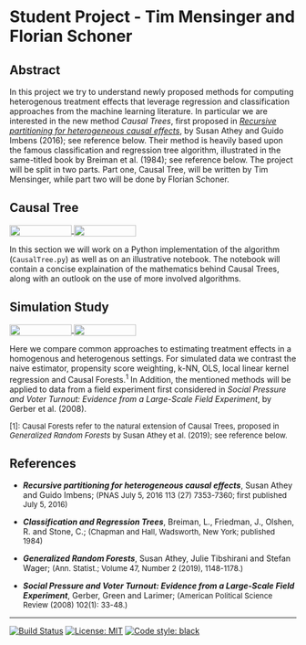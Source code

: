 # Student Project - Tim Mensinger and Florian Schoner


## Abstract

In this project we try to understand newly proposed methods for computing heterogenous treatment effects that leverage regression and classification approaches from the machine learning literature. In particular we are interested in the new method *Causal Trees*, first proposed in [*Recursive partitioning for heterogeneous causal effects*](https://www.pnas.org/content/113/27/7353),
by Susan Athey and Guido Imbens (2016); see reference below. Their method is heavily based upon the famous classification and regression tree algorithm, illustrated in the same-titled book by Breiman et al. (1984); see reference below. The project will be split in two parts. Part one, Causal Tree, will be written by Tim Mensinger, while part two will be done by Florian Schoner.


## Causal Tree 
<a href="https://nbviewer.jupyter.org/github/comet-ml/comet-examples/blob/master/notebooks/Comet-REST-API.ipynb" 
   target="_parent">
   <img align="center" 
  src="https://raw.githubusercontent.com/jupyter/design/master/logos/Badges/nbviewer_badge.png" 
      width="109" height="20">
</a> 
<a href="https://mybinder.org/v2/gh/HumanCapitalAnalysis/student-project-timmens/master?filepath=causal_tree%2Fmethodology.ipynb" 
    target="_parent">
    <img align="center" 
       src="https://mybinder.org/badge_logo.svg" 
       width="109" height="20">
</a> 

In this section we will work on a Python implementation of the algorithm (`CausalTree.py`) as well as on an illustrative notebook. The notebook will contain a concise explaination of the mathematics behind Causal Trees, along with an outlook on the use of more involved algorithms. 

## Simulation Study 
<a href="https://nbviewer.jupyter.org/github/HumanCapitalAnalysis/student-project-timmens/blob/master/Simulation_Study/First_writeup.ipynb" 
    target="_parent">
    <img align="center" 
   src="https://raw.githubusercontent.com/jupyter/design/master/logos/Badges/nbviewer_badge.png" 
       width="109" height="20">
</a> 
<a href="https://mybinder.org/v2/gh/HumanCapitalAnalysis/student-project-timmens/master?filepath=Simulation_Study%2FFirst_writeup.ipynb" 
     target="_parent">
     <img align="center" 
        src="https://mybinder.org/badge_logo.svg" 
        width="109" height="20">
</a> 

Here we compare common approaches to estimating treatment effects in a homogenous and heterogenous settings. For simulated data we contrast the naive estimator, propensity score weighting, k-NN, OLS, local linear kernel regression and Causal Forests.<sup>1</sup> In Addition, the mentioned methods will be applied to data from a field experiment first considered in *Social Pressure and Voter Turnout: Evidence from a Large-Scale Field Experiment*, by Gerber et al. (2008). 

<font size="2">[1]: Causal Forests refer to the natural extension of Causal Trees, proposed in *Generalized Random Forests* by Susan Athey et al. (2019); see reference below.</font>


## References

* ***Recursive partitioning for heterogeneous causal effects***, Susan Athey and Guido Imbens; <font size="2">(PNAS July 5, 2016 113 (27) 7353-7360; first published July 5, 2016)</font>

* ***Classification and Regression Trees***, Breiman, L., Friedman, J., Olshen, R. and Stone, C.;  <font size="2">(Chapman and Hall, Wadsworth, New York; published 1984)</font>

* ***Generalized Random Forests***, Susan Athey, Julie Tibshirani and Stefan Wager; <font size="2">(Ann. Statist.; Volume 47, Number 2 (2019), 1148-1178.)</font>

* ***Social Pressure and Voter Turnout: Evidence from a Large-Scale Field Experiment***, Gerber, Green and Larimer;  <font size="2">(American Political Science Review (2008) 102(1): 33-48.)</font>

---
[//]: <> (Comment: Badges for Travis CI, MIT License and Black Code Style)

[![Build Status](https://travis-ci.org/HumanCapitalAnalysis/student-project-timmens.svg?branch=master)](https://travis-ci.org/HumanCapitalAnalysis/student-project-timmens) [![License: MIT](https://img.shields.io/badge/License-MIT-blue.svg)](HumanCapitalAnalysis/student-project-timmens/blob/master/LICENSE) <a href="https://github.com/python/black"><img alt="Code style: black" src="https://img.shields.io/badge/code%20style-black-000000.svg"></a>

